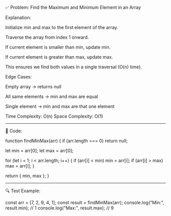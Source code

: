✅ Problem: Find the Maximum and Minimum Element in an Array

Explanation:

Initialize min and max to the first element of the array.

Traverse the array from index 1 onward.

If current element is smaller than min, update min.

If current element is greater than max, update max.

This ensures we find both values in a single traversal (O(n) time).


Edge Cases:

Empty array → returns null

All same elements → min and max are equal

Single element → min and max are that one element


Time Complexity: O(n)
Space Complexity: O(1)


---

🔧 Code:

function findMinMax(arr) {
  if (arr.length === 0) return null;

  let min = arr[0];
  let max = arr[0];

  for (let i = 1; i < arr.length; i++) {
    if (arr[i] < min) min = arr[i];
    if (arr[i] > max) max = arr[i];
  }

  return { min, max };
}


---

🔍 Test Example:

const arr = [7, 2, 9, 4, 1];
const result = findMinMax(arr);
console.log("Min:", result.min); // 1
console.log("Max:", result.max); // 9

